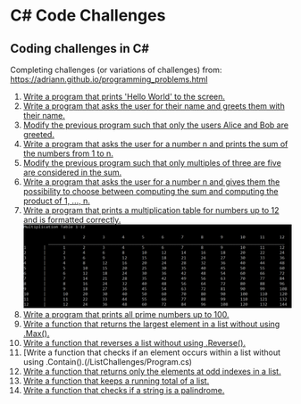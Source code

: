 # C# Code Challenges
## Coding challenges in C#

Completing challenges (or variations of challenges) from: https://adriann.github.io/programming_problems.html

1. [Write a program that prints 'Hello World' to the screen.](/MultiplyOrAdd/Program.cs)
2. [Write a program that asks the user for their name and greets them with their name.](/MultiplyOrAdd/Program.cs)
3. [Modify the previous program such that only the users Alice and Bob are greeted.](/MultiplyOrAdd/Program.cs)
4. [Write a program that asks the user for a number n and prints the sum of the numbers from 1 to n.](/MultiplyOrAdd/Program.cs)
5. [Modify the previous program such that only multiples of three are five are considered in the sum.](/MultiplyOrAdd/Program.cs)
6. [Write a program that asks the user for a number n and gives them the possibility to choose between computing the sum and computing the product of 1, ..., n.](/MultiplyOrAdd/Program.cs)
7. [Write a program that prints a multiplication table for numbers up to 12 and is formatted correctly.](/MultiplicationTable/Program.cs)
![image](./MultiplicationTable.PNG)
8. [Write a program that prints all prime numbers up to 100.](/PrimeNumbers/Program.cs)
9. [Write a function that returns the largest element in a list without using .Max().](/ListChallenges/Program.cs)
10. [Write a function that reverses a list without using .Reverse().](/ListChallenges/Program.cs)
11. [Write a function that checks if an element occurs within a list without using .Contain().(/ListChallenges/Program.cs)
12. [Write a function that returns only the elements at odd indexes in a list.](/ListChallenges/Program.cs)
13. [Write a function that keeps a running total of a list.](/ListChallenges/Program.cs)
14. [Write a function that checks if a string is a palindrome.](/ListChallenges/Program.cs)

